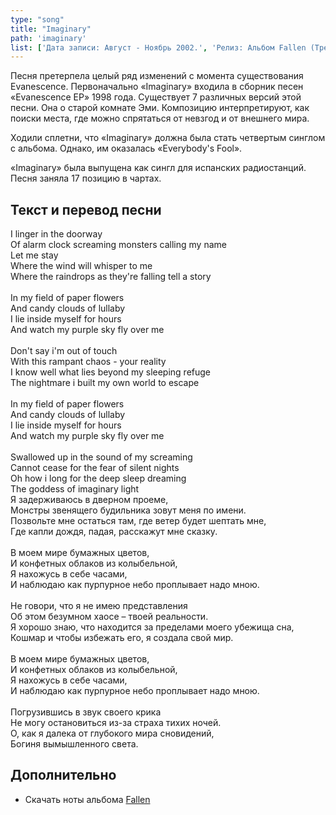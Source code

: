 ```yaml
---
type: "song"
title: "Imaginary"
path: 'imaginary'
list: ['Дата записи: Август - Ноябрь 2002.', 'Релиз: Альбом Fallen (Трек #7)', 'Продолжительность: 4:17']
---
```


Песня претерпела целый ряд изменений с момента существования Evanescence. Первоначально «Imaginary» входила в сборник песен «Evanescence EP» 1998 года. Существует 7 различных версий этой песни. Она о старой комнате Эми. Композицию интерпретируют, как поиски места, где можно спрятаться от невзгод и от внешнего мира.

Ходили сплетни, что «Imaginary» должна была стать четвертым синглом с альбома. Однако, им оказалась «Everybody's Fool».

«Imaginary» была выпущена как сингл для испанских радиостанций. Песня заняла 17 позицию в чартах.





## <i class="fas fa-dove"></i> Текст и перевод песни

<div class="song-wrap">

<div class="song-lyric">
				I linger in the doorway<br/>
				Of alarm clock screaming monsters calling my name<br/>
				Let me stay<br/>
				Where the wind will whisper to me<br/>
				Where the raindrops as they're falling tell a story<br/>
<br/>
				In my field of paper flowers<br/>
				And candy clouds of lullaby<br/>
				I lie inside myself for hours<br/>
				And watch my purple sky fly over me<br/>
<br/>
				Don't say i'm out of touch<br/>
				With this rampant chaos - your reality<br/>
				I know well what lies beyond my sleeping refuge<br/>
				The nightmare i built my own world to escape<br/>
<br/>
				In my field of paper flowers<br/>
				And candy clouds of lullaby<br/>
				I lie inside myself for hours<br/>
				And watch my purple sky fly over me<br/>
<br/>
				Swallowed up in the sound of my screaming<br/>
				Cannot cease for the fear of silent nights<br/>
				Oh how i long for the deep sleep dreaming<br/>
				The goddess of imaginary light</div>

<div class="song-lyric">
				Я задерживаюсь в дверном проеме,<br/>
				Монстры звенящего будильника зовут меня по имени.<br/>
				Позвольте мне остаться там, где ветер будет шептать мне,<br/>
				Где капли дождя, падая, расскажут мне сказку.<br/>
<br/>
				В моем мире бумажных цветов,<br/>
				И конфетных облаков из колыбельной,<br/>
				Я нахожусь в себе часами,<br/>
				И наблюдаю как пурпурное небо проплывает надо мною.<br/>
<br/>
				Не говори, что я не имею представления<br/>
				Об этом безумном хаосе – твоей реальности.<br/>
				Я хорошо знаю, что находится за пределами моего убежища сна,<br/>
				Кошмар и чтобы избежать его, я создала свой мир.<br/>
<br/>
				В моем мире бумажных цветов,<br/>
				И конфетных облаков из колыбельной,<br/>
				Я нахожусь в себе часами,<br/>
				И наблюдаю как пурпурное небо проплывает надо мною.<br/>
<br/>
				Погрузившись в звук своего крика<br/>
				Не могу остановиться из-за страха тихих ночей.<br/>
				О, как я далека от глубокого мира сновидений,<br/>
				Богиня вымышленного света.</div>

</div>
    


## Дополнительно

- Скачать ноты альбома [Fallen](/pianosheets)